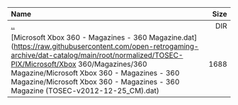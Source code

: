 |Name|Size|
|:---|---:|
|[..](../index.html)|DIR|
|[Microsoft Xbox 360 - Magazines - 360 Magazine.dat](https://raw.githubusercontent.com/open-retrogaming-archive/dat-catalog/main/root/normalized/TOSEC-PIX/Microsoft/Xbox 360/Magazines/360 Magazine/Microsoft Xbox 360 - Magazines - 360 Magazine/Microsoft Xbox 360 - Magazines - 360 Magazine (TOSEC-v2012-12-25_CM).dat)|1688|
